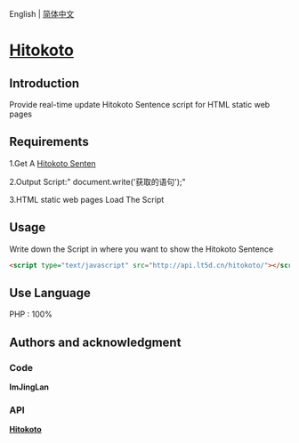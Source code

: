 English  |  [简体中文](./README.md)
# [**Hitokoto**](https://hitokoto.cn/)

## Introduction

Provide real-time update Hitokoto Sentence script for HTML static web pages

## Requirements

1.Get A [Hitokoto Senten](https://v1.hitokoto.cn/?encode=text)

2.Output Script:" document.write('获取的语句');"

3.HTML static web pages Load The Script



## Usage

Write down the Script in where you want to show the Hitokoto Sentence

```html
<script type="text/javascript" src="http://api.lt5d.cn/hitokoto/"></script>
```

## Use Language

PHP : 100%

## Authors and acknowledgment

### Code

**ImJingLan**

### API

[**Hitokoto**](https://hitokoto.cn/)
